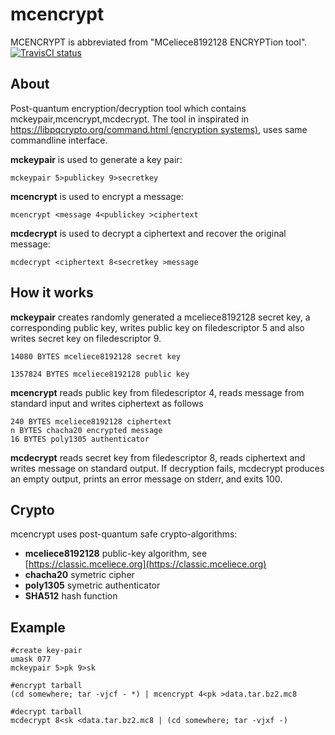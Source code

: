 # mcencrypt
MCENCRYPT is abbreviated from "MCeliece8192128 ENCRYPTion tool".</br>
[![TravisCI status](https://travis-ci.org/janmojzis/mcencrypt.svg?branch=master)](https://travis-ci.org/janmojzis/mcencrypt)

## About
Post-quantum encryption/decryption tool which contains mckeypair,mcencrypt,mcdecrypt.
The tool in inspirated in
[https://libpqcrypto.org/command.html (encryption systems)](https://libpqcrypto.org/command.html),
uses same commandline interface.

**mckeypair** is used to generate a key pair:
```
mckeypair 5>publickey 9>secretkey
```
**mcencrypt** is used to encrypt a message:
```
mcencrypt <message 4<publickey >ciphertext
```
**mcdecrypt** is used to decrypt a ciphertext and recover the original message:
```
mcdecrypt <ciphertext 8<secretkey >message
```

## How it works
**mckeypair** creates randomly generated a mceliece8192128 secret key, a corresponding public key,
writes public key on filedescriptor 5 and also writes secret key on filedescriptor 9.
```
14080 BYTES mceliece8192128 secret key
```
```
1357824 BYTES mceliece8192128 public key
```
**mcencrypt** reads public key from filedescriptor 4, reads message from standard input and writes
ciphertext as follows
```
240 BYTES mceliece8192128 ciphertext
n BYTES chacha20 encrypted message
16 BYTES poly1305 authenticator
```
**mcdecrypt** reads secret key from filedescriptor 8, reads ciphertext and writes message on standard output.
If decryption fails, mcdecrypt produces an empty output, prints an error message on stderr, and exits 100.

## Crypto
mcencrypt uses post-quantum safe crypto-algorithms:
* **mceliece8192128** public-key algorithm, see [https://classic.mceliece.org](https://classic.mceliece.org)
* **chacha20** symetric cipher
* **poly1305** symetric authenticator
* **SHA512** hash function

## Example
```
#create key-pair
umask 077
mckeypair 5>pk 9>sk
```
```
#encrypt tarball
(cd somewhere; tar -vjcf - *) | mcencrypt 4<pk >data.tar.bz2.mc8
```
```
#decrypt tarball
mcdecrypt 8<sk <data.tar.bz2.mc8 | (cd somewhere; tar -vjxf -)
```

